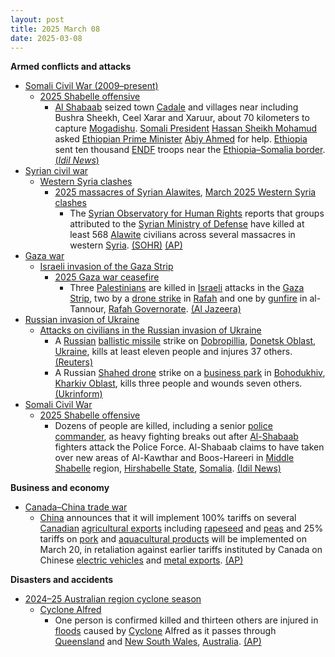 ```yaml
---
layout: post
title: 2025 March 08
date: 2025-03-08
---
```



**Armed conflicts and attacks**

* [Somali Civil War (2009–present)](https://en.wikipedia.org/wiki/Somali_Civil_War_%282009%E2%80%93present%29 "Somali Civil War (2009–present)")
  + [2025 Shabelle offensive](https://en.wikipedia.org/wiki/2025_Shabelle_offensive "2025 Shabelle offensive")
    - [Al Shabaab](https://en.wikipedia.org/wiki/Al-Shabaab_%28militant_group%29 "Al-Shabaab (militant group)") seized town [Cadale](https://en.wikipedia.org/wiki/Adale "Adale") and villages near including Bushra Sheekh, Ceel Xarar and Xaruur, about 70 kilometers to capture [Mogadishu](https://en.wikipedia.org/wiki/Mogadishu "Mogadishu"). [Somali President](https://en.wikipedia.org/wiki/Somali_President "Somali President") [Hassan Sheikh Mohamud](https://en.wikipedia.org/wiki/Hassan_Sheikh_Mohamud "Hassan Sheikh Mohamud") asked [Ethiopian Prime Minister](https://en.wikipedia.org/wiki/Ethiopian_Prime_Minister "Ethiopian Prime Minister") [Abiy Ahmed](https://en.wikipedia.org/wiki/Abiy_Ahmed "Abiy Ahmed") for help. [Ethiopia](https://en.wikipedia.org/wiki/Ethiopia "Ethiopia") sent ten thousand [ENDF](https://en.wikipedia.org/wiki/Ethiopian_National_Defense_Force "Ethiopian National Defense Force") troops near the [Ethiopia–Somalia border](https://en.wikipedia.org/wiki/Ethiopia%E2%80%93Somalia_border "Ethiopia–Somalia border"). [(*Idil News*)](https://www.idilnews.com/al-shabaab-captures-villages-near-mogadishu-prompting-somalias-plea-for-ethiopian-intervention/)
* [Syrian civil war](https://en.wikipedia.org/wiki/Syrian_civil_war "Syrian civil war")
  + [Western Syria clashes](https://en.wikipedia.org/wiki/Western_Syria_clashes_%28December_2024%E2%80%93present%29 "Western Syria clashes (December 2024–present)")
    - [2025 massacres of Syrian Alawites](https://en.wikipedia.org/wiki/2025_massacres_of_Syrian_Alawites "2025 massacres of Syrian Alawites"), [March 2025 Western Syria clashes](https://en.wikipedia.org/wiki/March_2025_Western_Syria_clashes "March 2025 Western Syria clashes")
      * The [Syrian Observatory for Human Rights](https://en.wikipedia.org/wiki/Syrian_Observatory_for_Human_Rights "Syrian Observatory for Human Rights") reports that groups attributed to the [Syrian Ministry of Defense](https://en.wikipedia.org/wiki/Ministry_of_Defense_%28Syria%29 "Ministry of Defense (Syria)") have killed at least 568 [Alawite](https://en.wikipedia.org/wiki/Alawites "Alawites") civilians across several massacres in western [Syria](https://en.wikipedia.org/wiki/Syria "Syria"). [(SOHR)](https://www.syriahr.com/29-%D9%85%D8%AC%D9%80-%D9%80%D8%B2-%D8%B1-%D8%A9-%D9%81%D9%8A-%D8%A7%D9%84%D8%A7%D9%86%D8%AA%D9%82%D8%A7%D9%85-%D8%A7%D9%84%D8%AC%D9%85%D8%A7%D8%B9%D9%8A-%D8%A7%D9%84%D8%A3%D9%83%D8%A8%D8%B1-%D8%AA/752358/) [(AP)](https://apnews.com/article/syria-alawites-sectarian-killings-coast-assad-hts-610cdee1d5762d3ecb75c700fb7cf5f2)
* [Gaza war](https://en.wikipedia.org/wiki/Gaza_war "Gaza war")
  + [Israeli invasion of the Gaza Strip](https://en.wikipedia.org/wiki/Israeli_invasion_of_the_Gaza_Strip "Israeli invasion of the Gaza Strip")
    - [2025 Gaza war ceasefire](https://en.wikipedia.org/wiki/2025_Gaza_war_ceasefire "2025 Gaza war ceasefire")
      * Three [Palestinians](https://en.wikipedia.org/wiki/Palestinians "Palestinians") are killed in [Israeli](https://en.wikipedia.org/wiki/Israel "Israel") attacks in the [Gaza Strip](https://en.wikipedia.org/wiki/Gaza_Strip "Gaza Strip"), two by a [drone strike](https://en.wikipedia.org/wiki/Drone_warfare "Drone warfare") in [Rafah](https://en.wikipedia.org/wiki/Rafah "Rafah") and one by [gunfire](https://en.wikipedia.org/wiki/Gunfire "Gunfire") in al-Tannour, [Rafah Governorate](https://en.wikipedia.org/wiki/Rafah_Governorate "Rafah Governorate"). [(Al Jazeera)](https://www.aljazeera.com/news/2025/3/8/at-least-three-people-killed-in-israeli-attack-on-rafah)
* [Russian invasion of Ukraine](https://en.wikipedia.org/wiki/Russian_invasion_of_Ukraine "Russian invasion of Ukraine")
  + [Attacks on civilians in the Russian invasion of Ukraine](https://en.wikipedia.org/wiki/Attacks_on_civilians_in_the_Russian_invasion_of_Ukraine "Attacks on civilians in the Russian invasion of Ukraine")
    - A [Russian](https://en.wikipedia.org/wiki/Russian_Armed_Forces "Russian Armed Forces") [ballistic missile](https://en.wikipedia.org/wiki/Ballistic_missile "Ballistic missile") strike on [Dobropillia](https://en.wikipedia.org/wiki/Dobropillia "Dobropillia"), [Donetsk Oblast](https://en.wikipedia.org/wiki/Donetsk_Oblast "Donetsk Oblast"), [Ukraine](https://en.wikipedia.org/wiki/Ukraine "Ukraine"), kills at least eleven people and injures 37 others. [(Reuters)](https://www.reuters.com/world/europe/least-11-killed-30-wounded-russian-missile-strike-ukraine-kyiv-says-2025-03-08/)
    - A Russian [Shahed drone](https://en.wikipedia.org/wiki/Shahed_drones "Shahed drones") strike on a [business park](https://en.wikipedia.org/wiki/Business_park "Business park") in [Bohodukhiv](https://en.wikipedia.org/wiki/Bohodukhiv "Bohodukhiv"), [Kharkiv Oblast](https://en.wikipedia.org/wiki/Kharkiv_Oblast "Kharkiv Oblast"), kills three people and wounds seven others. [(Ukrinform)](https://www.ukrinform.net/rubric-ato/3968277-three-killed-seven-injured-in-drone-attack-on-kharkiv-region.html)
* [Somali Civil War](https://en.wikipedia.org/wiki/Somali_Civil_War_%282009%E2%80%93present%29 "Somali Civil War (2009–present)")
  + [2025 Shabelle offensive](https://en.wikipedia.org/wiki/2025_Shabelle_offensive "2025 Shabelle offensive")
    - Dozens of people are killed, including a senior [police commander](https://en.wikipedia.org/wiki/Somali_Police_Force "Somali Police Force"), as heavy fighting breaks out after [Al-Shabaab](https://en.wikipedia.org/wiki/Al-Shabaab_%28militant_group%29 "Al-Shabaab (militant group)") fighters attack the Police Force. Al-Shabaab claims to have taken over new areas of Al-Kawthar and Boos-Hareeri in [Middle Shabelle](https://en.wikipedia.org/wiki/Middle_Shabelle "Middle Shabelle") region, [Hirshabelle State](https://en.wikipedia.org/wiki/Hirshabelle "Hirshabelle"), [Somalia](https://en.wikipedia.org/wiki/Somalia "Somalia"). [(Idil News)](https://www.idilnews.com/al-shabaab-releases-footage-of-boos-hareeri-attack-and-claims-recapture-of-al-kowthar/)

**Business and economy**

* [Canada–China trade war](https://en.wikipedia.org/wiki/Canada%E2%80%93China_trade_war "Canada–China trade war")
  + [China](https://en.wikipedia.org/wiki/China "China") announces that it will implement 100% tariffs on several [Canadian](https://en.wikipedia.org/wiki/Canada "Canada") [agricultural exports](https://en.wikipedia.org/wiki/Agriculture_in_Canada "Agriculture in Canada") including [rapeseed](https://en.wikipedia.org/wiki/Rapeseed "Rapeseed") and [peas](https://en.wikipedia.org/wiki/Pea "Pea") and 25% tariffs on [pork](https://en.wikipedia.org/wiki/Pork "Pork") and [aquacultural products](https://en.wikipedia.org/wiki/Aquaculture "Aquaculture") will be implemented on March 20, in retaliation against earlier tariffs instituted by Canada on Chinese [electric vehicles](https://en.wikipedia.org/wiki/Electric_vehicle "Electric vehicle") and [metal exports](https://en.wikipedia.org/wiki/Metalworking "Metalworking"). [(AP)](https://apnews.com/article/china-canada-retaliatory-tariffs-agricultural-products-trade-d35f11cd9612b25283f202a8a59be859)

**Disasters and accidents**

* [2024–25 Australian region cyclone season](https://en.wikipedia.org/wiki/2024%E2%80%9325_Australian_region_cyclone_season "2024–25 Australian region cyclone season")
  + [Cyclone Alfred](https://en.wikipedia.org/wiki/Cyclone_Alfred_%282025%29 "Cyclone Alfred (2025)")
    - One person is confirmed killed and thirteen others are injured in [floods](https://en.wikipedia.org/wiki/Flood "Flood") caused by [Cyclone](https://en.wikipedia.org/wiki/Cyclone "Cyclone") Alfred as it passes through [Queensland](https://en.wikipedia.org/wiki/Queensland "Queensland") and [New South Wales](https://en.wikipedia.org/wiki/New_South_Wales "New South Wales"), [Australia](https://en.wikipedia.org/wiki/Australia "Australia"). [(AP)](https://apnews.com/article/australia-cyclone-alfred-brisbane-ec60b6f7b8658e9cdce954c7a47979f1)
